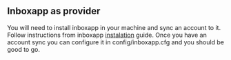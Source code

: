 Inboxapp as provider
---
You will need to install inboxapp in your machine and sync an account to it. Follow instructions from inboxapp [instalation](https://www.inboxapp.com/docs/gettingstarted#installation) guide. Once you have an account sync you can configure it in config/inboxapp.cfg and you should be good to go.
